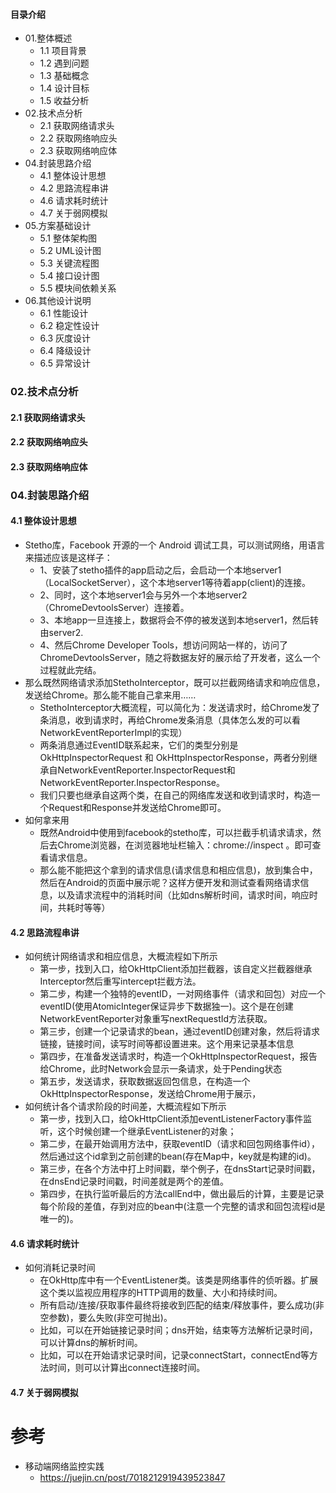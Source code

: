 #### 目录介绍
- 01.整体概述
    - 1.1 项目背景
    - 1.2 遇到问题
    - 1.3 基础概念
    - 1.4 设计目标
    - 1.5 收益分析
- 02.技术点分析
    - 2.1 获取网络请求头
    - 2.2 获取网络响应头
    - 2.3 获取网络响应体
- 04.封装思路介绍
    - 4.1 整体设计思想
    - 4.2 思路流程串讲
    - 4.6 请求耗时统计
    - 4.7 关于弱网模拟
- 05.方案基础设计
    - 5.1 整体架构图
    - 5.2 UML设计图
    - 5.3 关键流程图
    - 5.4 接口设计图
    - 5.5 模块间依赖关系
- 06.其他设计说明
    - 6.1 性能设计
    - 6.2 稳定性设计
    - 6.3 灰度设计
    - 6.4 降级设计
    - 6.5 异常设计


### 02.技术点分析
#### 2.1 获取网络请求头


#### 2.2 获取网络响应头


#### 2.3 获取网络响应体


### 04.封装思路介绍
#### 4.1 整体设计思想
- Stetho库，Facebook 开源的一个 Android 调试工具，可以测试网络，用语言来描述应该是这样子：
    - 1、安装了stetho插件的app启动之后，会启动一个本地server1（LocalSocketServer），这个本地server1等待着app(client)的连接。
    - 2、同时，这个本地server1会与另外一个本地server2（ChromeDevtoolsServer）连接着。
    - 3、本地app一旦连接上，数据将会不停的被发送到本地server1，然后转由server2.
    - 4、然后Chrome Developer Tools，想访问网站一样的，访问了ChromeDevtoolsServer，随之将数据友好的展示给了开发者，这么一个过程就此完结。
- 那么既然网络请求添加StethoInterceptor，既可以拦截网络请求和响应信息，发送给Chrome。那么能不能自己拿来用……
    - StethoInterceptor大概流程，可以简化为：发送请求时，给Chrome发了条消息，收到请求时，再给Chrome发条消息（具体怎么发的可以看NetworkEventReporterImpl的实现）
    - 两条消息通过EventID联系起来，它们的类型分别是OkHttpInspectorRequest 和 OkHttpInspectorResponse，两者分别继承自NetworkEventReporter.InspectorRequest和NetworkEventReporter.InspectorResponse。
    - 我们只要也继承自这两个类，在自己的网络库发送和收到请求时，构造一个Request和Response并发送给Chrome即可。
- 如何拿来用
    - 既然Android中使用到facebook的stetho库，可以拦截手机请求请求，然后去Chrome浏览器，在浏览器地址栏输入：chrome://inspect 。即可查看请求信息。
    - 那么能不能把这个拿到的请求信息(请求信息和相应信息)，放到集合中，然后在Android的页面中展示呢？这样方便开发和测试查看网络请求信息，以及请求流程中的消耗时间（比如dns解析时间，请求时间，响应时间，共耗时等等）


#### 4.2 思路流程串讲
- 如何统计网络请求和相应信息，大概流程如下所示
    - 第一步，找到入口，给OkHttpClient添加拦截器，该自定义拦截器继承Interceptor然后重写intercept拦截方法。
    - 第二步，构建一个独特的eventID，一对网络事件（请求和回包）对应一个eventID(使用AtomicInteger保证异步下数据独一)。这个是在创建NetworkEventReporter对象重写nextRequestId方法获取。
    - 第三步，创建一个记录请求的bean，通过eventID创建对象，然后将请求链接，链接时间，读写时间等都设置进来。这个用来记录基本信息
    - 第四步，在准备发送请求时，构造一个OkHttpInspectorRequest，报告给Chrome，此时Network会显示一条请求，处于Pending状态
    - 第五步，发送请求，获取数据返回包信息，在构造一个OkHttpInspectorResponse，发送给Chrome用于展示，
- 如何统计各个请求阶段的时间差，大概流程如下所示
    - 第一步，找到入口，给OkHttpClient添加eventListenerFactory事件监听，这个时候创建一个继承EventListener的对象；
    - 第二步，在最开始调用方法中，获取eventID（请求和回包网络事件id），然后通过这个id拿到之前创建的bean(存在Map中，key就是构建的id)。
    - 第三步，在各个方法中打上时间戳，举个例子，在dnsStart记录时间戳，在dnsEnd记录时间戳，时间差就是两个的差值。
    - 第四步，在执行监听最后的方法callEnd中，做出最后的计算，主要是记录每个阶段的差值，存到对应的bean中(注意一个完整的请求和回包流程id是唯一的)。


#### 4.6 请求耗时统计
- 如何消耗记录时间
    - 在OkHttp库中有一个EventListener类。该类是网络事件的侦听器。扩展这个类以监视应用程序的HTTP调用的数量、大小和持续时间。
    - 所有启动/连接/获取事件最终将接收到匹配的结束/释放事件，要么成功(非空参数)，要么失败(非空可抛出)。
    - 比如，可以在开始链接记录时间；dns开始，结束等方法解析记录时间，可以计算dns的解析时间。
    - 比如，可以在开始请求记录时间，记录connectStart，connectEnd等方法时间，则可以计算出connect连接时间。


#### 4.7 关于弱网模拟



# 参考
- 移动端网络监控实践
    - https://juejin.cn/post/7018212919439523847




